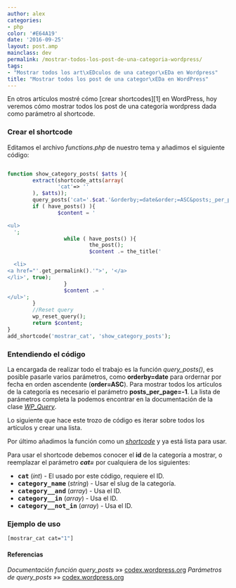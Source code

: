 ```yaml
---
author: alex
categories:
- php
color: '#E64A19'
date: '2016-09-25'
layout: post.amp
mainclass: dev
permalink: /mostrar-todos-los-post-de-una-categoria-wordpress/
tags:
- "Mostrar todos los art\xEDculos de una categor\xEDa en Wordpress"
title: "Mostrar todos los post de una categor\xEDa en WordPress"
---
```


<amp-img on="tap:lightbox1" role="button" tabindex="0" layout="responsive" src="/img/2013/07/wordpress.png" alt="mostrar todos los post de una categoría wordpress" width="231px" height="228px" />
En otros artículos mostré cómo [crear shortcodes][1] en WordPress, hoy veremos cómo mostrar todos los post de una categoría wordpress dada como parámetro al shortcode.


<!--more--><!--ad-->

### Crear el shortcode

Editamos el archivo *functions.php* de nuestro tema y añadimos el siguiente código:

```php

function show_category_posts( $atts ){
        extract(shortcode_atts(array(
                'cat'=> ''
        ), $atts));
        query_posts('cat='.$cat.'&orderby;=date&order;=ASC&posts;_per_page=-1');
        if ( have_posts() ){
                $content = '

<ul>
  ';
                  while ( have_posts() ){
                          the_post();
                          $content .= the_title('

  <li>
<a href="'.get_permalink().'">', '</a>
</li>', true);
                  }
                  $content .= '
</ul>';
        }
        //Reset query
        wp_reset_query();
        return $content;
}
add_shortcode('mostrar_cat', 'show_category_posts');

```

### Entendiendo el código

La encargada de realizar todo el trabajo es la función *query_posts()*, es posible pasarle varios parámetros, como **orderby=date** para ordernar por fecha en orden ascendente (**order=ASC**). Para mostrar todos los artículos de la categoría es necesario el parámetro **posts\_per\_page=-1**. La lista de parámetros completa la podemos encontrar en la documentación de la clase *[WP_Query][2]*.

Lo siguiente que hace este trozo de código es iterar sobre todos los artículos y crear una lista.

Por último añadimos la función como un *[shortcode][3]* y ya está lista para usar.

Para usar el shortcode debemos conocer el **id** de la categoría a mostrar, o reemplazar el parámetro ***cat=*** por cualquiera de los siguientes:

* **<tt>cat</tt>** (*int*) - El usado por este código, requiere el ID.
* **<tt>category_name</tt>** (*string*) - Usar el slug de la categoría.
* **<tt>category__and</tt>** (*array*) - Usa el ID.
* **<tt>category__in</tt>** (*array*) - Usa el ID.
* **<tt>category__not_in</tt>** (*array*) - Usa el ID.

### Ejemplo de uso

```bash
[mostrar_cat cat="1"]

```

#### Referencias

*Documentación función query_posts* »» <a href="http://codex.wordpress.org/Function_Reference/query_posts" target="_blank">codex.wordpress.org</a>
*Parámetros de query_posts* »» <a href="http://codex.wordpress.org/Class_Reference/WP_Query#Parameters" target="_blank">codex.wordpress.org</a>



 [1]: https://elbauldelprogramador.com/como-crear-shortcodes-en-wordpress/
 [2]: http://codex.wordpress.org/Class_Reference/WP_Query#Parameters
 [3]: https://elbauldelprogramador.com/?s=shortcode